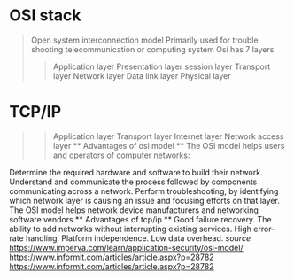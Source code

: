 # OSI stack
> Open system interconnection model
> Primarily used for trouble shooting telecommunication or computing system
> Osi has 7 layers
>> Application layer
>> Presentation layer
>>session layer
>> Transport layer
>> Network layer
>>Data link layer
>>Physical layer
# TCP/IP
>> Application layer
>> Transport layer
>> Internet layer
>> Network access layer
** Advantages of osi model **
> The OSI model helps users and operators of computer networks:

Determine the required hardware and software to build their network.
Understand and communicate the process followed by components communicating across a network. 
Perform troubleshooting, by identifying which network layer is causing an issue and focusing efforts on that layer.
The OSI model helps network device manufacturers and networking software vendors
** Advantages of tcp/ip **
Good failure recovery.
The ability to add networks without interrupting existing services.
High error-rate handling.
Platform independence.
Low data overhead.
*source*
https://www.imperva.com/learn/application-security/osi-model/
https://www.informit.com/articles/article.aspx?p=28782
https://www.informit.com/articles/article.aspx?p=28782
